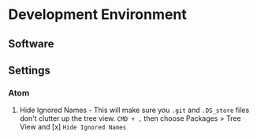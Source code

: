 
# Development Environment



## Software





## Settings



### Atom

1. Hide Ignored Names - This will make sure you `.git` and `.DS_store` files don't clutter up the tree view. `CMD + ,` then choose Packages > Tree View and [x] `Hide Ignored Names`


